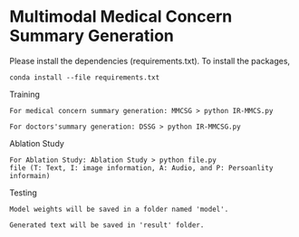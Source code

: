 # Multimodal Medical Concern Summary Generation


Please install the dependencies (requirements.txt). To install the packages, 

    conda install --file requirements.txt

Training

    For medical concern summary generation: MMCSG > python IR-MMCS.py

    For doctors'summary generation: DSSG > python IR-MMCSG.py
    
Ablation Study

    For Ablation Study: Ablation Study > python file.py
    file (T: Text, I: image information, A: Audio, and P: Persoanlity informain)

Testing 

    Model weights will be saved in a folder named 'model'.

    Generated text will be saved in 'result' folder. 








    
